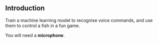 ## Introduction

Train a machine learning model to recognise voice commands, and use them to control a fish in a fun game. 

You will need a **microphone**.






